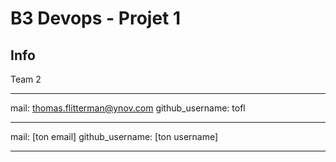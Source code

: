 # B3 Devops - Projet 1

## Info
Team 2

---

mail: thomas.flitterman@ynov.com
github_username: tofl

---

mail: [ton email]
github_username: [ton username]

---

